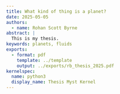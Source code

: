 ```yaml
---
title: What kind of thing is a planet?
date: 2025-05-05
authors:
  - name: Rohan Scott Byrne
abstract: |
  This is my thesis.
keywords: planets, fluids
exports:
  - format: pdf
    template: ../template
    output: ../exports/rb_thesis_2025.pdf
kernelspec:
  name: python3
  display_name: Thesis Myst Kernel
---
```


```{include} ../content/main.md
```